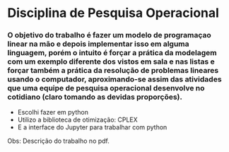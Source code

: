 # Disciplina de Pesquisa Operacional

### O objetivo do trabalho é fazer um modelo de programaçao linear na mão e depois implementar isso em alguma linguagem, porém o intuito é forçar a prática da modelagem com um exemplo diferente dos vistos em sala e nas listas e forçar também a prática da resolução de problemas lineares usando o computador, aproximando-se assim das atividades que uma equipe de pesquisa operacional desenvolve no cotidiano (claro tomando as devidas proporções).

 - Escolhi fazer em python
 - Utilizo a biblioteca de otimização: CPLEX
 - E a interface do Jupyter para trabalhar com python

Obs: Descrição do trabalho no pdf.
